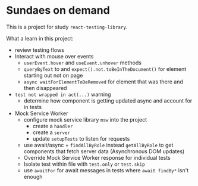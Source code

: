 # Sundaes on demand

This is a project for study `react-testing-library`.

What a learn in this project:

- review testing flows
- Interact with mouse over events
  - `userEvent.hover` and `useEvent.unhover` methods
  - `queryByText` to and `expect().not.toBeInTheDocument()` for element starting out not on page
  - `async waitForElementToBeRemoved` for element that was there and then disappeared
- `test not wrapped in act(...)` warning
  - determine how component is getting updated async and account for in tests
- Mock Service Worker
  - configure mock service library `msw` into the project
    - create a `handler`
    - create a `server`
    - update `setupTests` to listen for requests
  - use await/async + `findAllByRole` instead `getAllByRole` to get components that fetch server data (Asynchronous DOM updates)
  - Override Mock Service Worker response for individual tests
  - Isolate test within file with `test.only` or `test.skip`
  - use `awaitFor` for await messages in tests where `await findBy*` isn't enough
